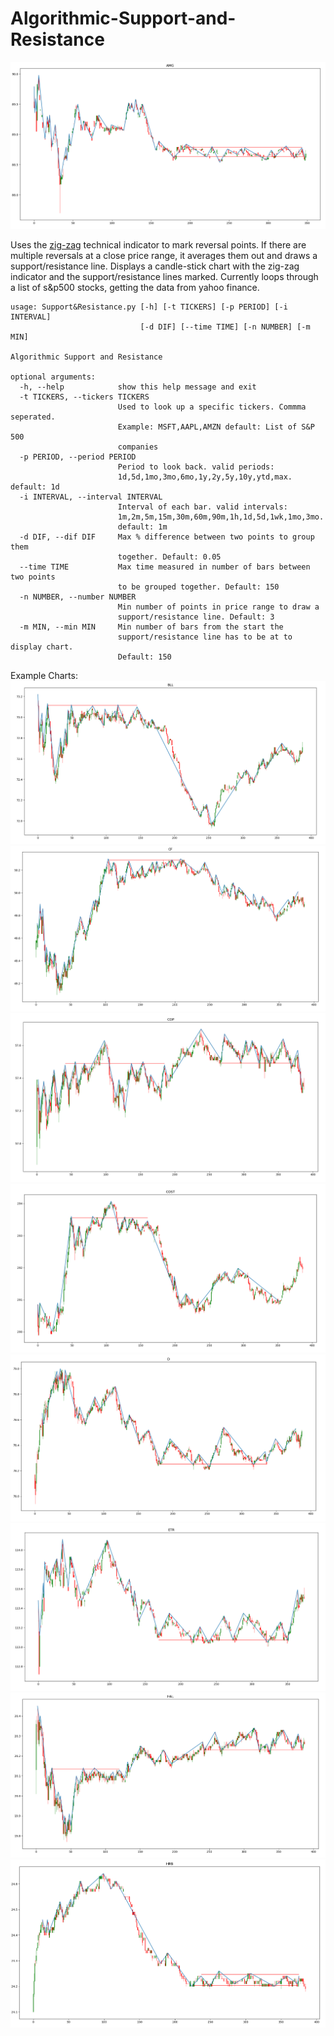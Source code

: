 # Algorithmic-Support-and-Resistance
![AMG Example](screenshots/AMG.png)

Uses the [zig-zag](https://www.google.com "Investopedia Definition") technical indicator to mark reversal points. If there are multiple reversals at a close price range, it averages them out and draws a support/resistance line. Displays a candle-stick chart with the zig-zag indicator and the support/resistance lines marked. Currently loops through a list of s&p500 stocks, getting the data from yahoo finance.

```
usage: Support&Resistance.py [-h] [-t TICKERS] [-p PERIOD] [-i INTERVAL]
                             [-d DIF] [--time TIME] [-n NUMBER] [-m MIN]

Algorithmic Support and Resistance

optional arguments:
  -h, --help            show this help message and exit
  -t TICKERS, --tickers TICKERS
                        Used to look up a specific tickers. Commma seperated.
                        Example: MSFT,AAPL,AMZN default: List of S&P 500
                        companies
  -p PERIOD, --period PERIOD
                        Period to look back. valid periods:
                        1d,5d,1mo,3mo,6mo,1y,2y,5y,10y,ytd,max. default: 1d
  -i INTERVAL, --interval INTERVAL
                        Interval of each bar. valid intervals:
                        1m,2m,5m,15m,30m,60m,90m,1h,1d,5d,1wk,1mo,3mo.
                        default: 1m
  -d DIF, --dif DIF     Max % difference between two points to group them
                        together. Default: 0.05
  --time TIME           Max time measured in number of bars between two points
                        to be grouped together. Default: 150
  -n NUMBER, --number NUMBER
                        Min number of points in price range to draw a
                        support/resistance line. Default: 3
  -m MIN, --min MIN     Min number of bars from the start the
                        support/resistance line has to be at to display chart.
                        Default: 150
```

Example Charts:
![BLL Example](screenshots/BLL.png)
![CF Example](screenshots/CF.png)
![COP Example](screenshots/COP.png)
![COST Example](screenshots/COST.png)
![D Example](screenshots/D.png)
![ETR Example](screenshots/ETR.png)
![HAL Example](screenshots/HAL.png)
![HRB Example](screenshots/HRB.png)
